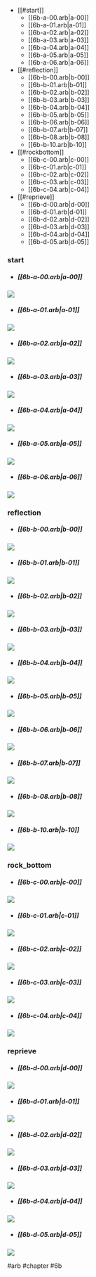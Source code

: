 <!--toc:start-->
- [[#start]]
    - [[6b-a-00.arb|a-00]]
    - [[6b-a-01.arb|a-01]]
    - [[6b-a-02.arb|a-02]]
    - [[6b-a-03.arb|a-03]]
    - [[6b-a-04.arb|a-04]]
    - [[6b-a-05.arb|a-05]]
    - [[6b-a-06.arb|a-06]]
- [[#reflection]]
    - [[6b-b-00.arb|b-00]]
    - [[6b-b-01.arb|b-01]]
    - [[6b-b-02.arb|b-02]]
    - [[6b-b-03.arb|b-03]]
    - [[6b-b-04.arb|b-04]]
    - [[6b-b-05.arb|b-05]]
    - [[6b-b-06.arb|b-06]]
    - [[6b-b-07.arb|b-07]]
    - [[6b-b-08.arb|b-08]]
    - [[6b-b-10.arb|b-10]]
- [[#rockbottom]]
    - [[6b-c-00.arb|c-00]]
    - [[6b-c-01.arb|c-01]]
    - [[6b-c-02.arb|c-02]]
    - [[6b-c-03.arb|c-03]]
    - [[6b-c-04.arb|c-04]]
- [[#reprieve]]
    - [[6b-d-00.arb|d-00]]
    - [[6b-d-01.arb|d-01]]
    - [[6b-d-02.arb|d-02]]
    - [[6b-d-03.arb|d-03]]
    - [[6b-d-04.arb|d-04]]
    - [[6b-d-05.arb|d-05]]
<!--toc:end-->

### start
* ##### [[6b-a-00.arb|a-00]]
![](https://berrycamp.github.io/img/celeste/previews/reflection/b/a-00.png)

* ##### [[6b-a-01.arb|a-01]]
![](https://berrycamp.github.io/img/celeste/previews/reflection/b/a-01.png)

* ##### [[6b-a-02.arb|a-02]]
![](https://berrycamp.github.io/img/celeste/previews/reflection/b/a-02.png)

* ##### [[6b-a-03.arb|a-03]]
![](https://berrycamp.github.io/img/celeste/previews/reflection/b/a-03.png)

* ##### [[6b-a-04.arb|a-04]]
![](https://berrycamp.github.io/img/celeste/previews/reflection/b/a-04.png)

* ##### [[6b-a-05.arb|a-05]]
![](https://berrycamp.github.io/img/celeste/previews/reflection/b/a-05.png)

* ##### [[6b-a-06.arb|a-06]]
![](https://berrycamp.github.io/img/celeste/previews/reflection/b/a-06.png)

### reflection
* ##### [[6b-b-00.arb|b-00]]
![](https://berrycamp.github.io/img/celeste/previews/reflection/b/b-00.png)

* ##### [[6b-b-01.arb|b-01]]
![](https://berrycamp.github.io/img/celeste/previews/reflection/b/b-01.png)

* ##### [[6b-b-02.arb|b-02]]
![](https://berrycamp.github.io/img/celeste/previews/reflection/b/b-02.png)

* ##### [[6b-b-03.arb|b-03]]
![](https://berrycamp.github.io/img/celeste/previews/reflection/b/b-03.png)

* ##### [[6b-b-04.arb|b-04]]
![](https://berrycamp.github.io/img/celeste/previews/reflection/b/b-04.png)

* ##### [[6b-b-05.arb|b-05]]
![](https://berrycamp.github.io/img/celeste/previews/reflection/b/b-05.png)

* ##### [[6b-b-06.arb|b-06]]
![](https://berrycamp.github.io/img/celeste/previews/reflection/b/b-06.png)

* ##### [[6b-b-07.arb|b-07]]
![](https://berrycamp.github.io/img/celeste/previews/reflection/b/b-07.png)

* ##### [[6b-b-08.arb|b-08]]
![](https://berrycamp.github.io/img/celeste/previews/reflection/b/b-08.png)

* ##### [[6b-b-10.arb|b-10]]
![](https://berrycamp.github.io/img/celeste/previews/reflection/b/b-10.png)

### rock_bottom
* ##### [[6b-c-00.arb|c-00]]
![](https://berrycamp.github.io/img/celeste/previews/reflection/b/c-00.png)

* ##### [[6b-c-01.arb|c-01]]
![](https://berrycamp.github.io/img/celeste/previews/reflection/b/c-01.png)

* ##### [[6b-c-02.arb|c-02]]
![](https://berrycamp.github.io/img/celeste/previews/reflection/b/c-02.png)

* ##### [[6b-c-03.arb|c-03]]
![](https://berrycamp.github.io/img/celeste/previews/reflection/b/c-03.png)

* ##### [[6b-c-04.arb|c-04]]
![](https://berrycamp.github.io/img/celeste/previews/reflection/b/c-04.png)

### reprieve
* ##### [[6b-d-00.arb|d-00]]
![](https://berrycamp.github.io/img/celeste/previews/reflection/b/d-00.png)

* ##### [[6b-d-01.arb|d-01]]
![](https://berrycamp.github.io/img/celeste/previews/reflection/b/d-01.png)

* ##### [[6b-d-02.arb|d-02]]
![](https://berrycamp.github.io/img/celeste/previews/reflection/b/d-02.png)

* ##### [[6b-d-03.arb|d-03]]
![](https://berrycamp.github.io/img/celeste/previews/reflection/b/d-03.png)

* ##### [[6b-d-04.arb|d-04]]
![](https://berrycamp.github.io/img/celeste/previews/reflection/b/d-04.png)

* ##### [[6b-d-05.arb|d-05]]
![](https://berrycamp.github.io/img/celeste/previews/reflection/b/d-05.png)


#arb #chapter #6b
